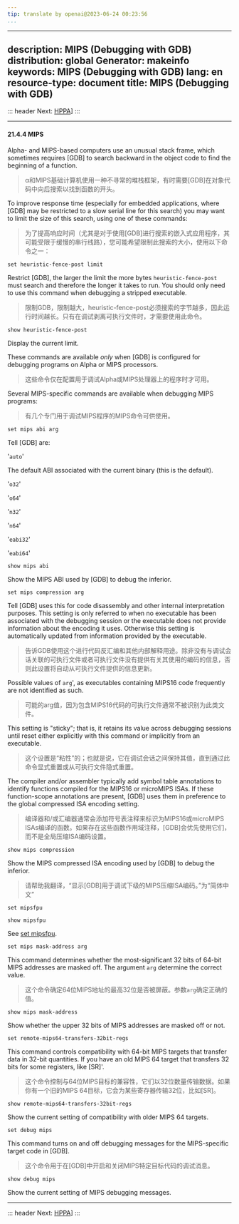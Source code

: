 ```yaml
---
tip: translate by openai@2023-06-24 00:23:56
...
```

---
description: MIPS (Debugging with GDB)
distribution: global
Generator: makeinfo
keywords: MIPS (Debugging with GDB)
lang: en
resource-type: document
title: MIPS (Debugging with GDB)
---
::: header
Next: [HPPA](HPPA.html#HPPA)]
:::

---

#### 21.4.4 MIPS


Alpha- and MIPS-based computers use an unusual stack frame, which sometimes requires [GDB] to search backward in the object code to find the beginning of a function.

> α和MIPS基础计算机使用一种不寻常的堆栈框架，有时需要[GDB]在对象代码中向后搜索以找到函数的开头。


To improve response time (especially for embedded applications, where [GDB] may be restricted to a slow serial line for this search) you may want to limit the size of this search, using one of these commands:

> 为了提高响应时间（尤其是对于使用[GDB]进行搜索的嵌入式应用程序，其可能受限于缓慢的串行线路），您可能希望限制此搜索的大小，使用以下命令之一：

`set heuristic-fence-post limit`


Restrict [GDB], the larger the limit the more bytes `heuristic-fence-post` must search and therefore the longer it takes to run. You should only need to use this command when debugging a stripped executable.

> 限制GDB，限制越大，heuristic-fence-post必须搜索的字节越多，因此运行时间越长。只有在调试剥离可执行文件时，才需要使用此命令。

`show heuristic-fence-post`

Display the current limit.


These commands are available *only* when [GDB] is configured for debugging programs on Alpha or MIPS processors.

> 这些命令仅在配置用于调试Alpha或MIPS处理器上的程序时才可用。


Several MIPS-specific commands are available when debugging MIPS programs:

> 有几个专门用于调试MIPS程序的MIPS命令可供使用。

`set mips abi arg`

Tell [GDB] are:

'`auto`'

The default ABI associated with the current binary (this is the default).

'`o32`'

'`o64`'

'`n32`'

'`n64`'

'`eabi32`'

'`eabi64`'

`show mips abi`

Show the MIPS ABI used by [GDB] to debug the inferior.

`set mips compression arg`


Tell [GDB] uses this for code disassembly and other internal interpretation purposes. This setting is only referred to when no executable has been associated with the debugging session or the executable does not provide information about the encoding it uses. Otherwise this setting is automatically updated from information provided by the executable.

> 告诉GDB使用这个进行代码反汇编和其他内部解释用途。除非没有与调试会话关联的可执行文件或者可执行文件没有提供有关其使用的编码的信息，否则此设置将自动从可执行文件提供的信息更新。


Possible values of `arg`', as executables containing MIPS16 code frequently are not identified as such.

> 可能的arg值，因为包含MIPS16代码的可执行文件通常不被识别为此类文件。


This setting is "sticky"; that is, it retains its value across debugging sessions until reset either explicitly with this command or implicitly from an executable.

> 这个设置是“粘性”的；也就是说，它在调试会话之间保持其值，直到通过此命令显式重置或从可执行文件隐式重置。


The compiler and/or assembler typically add symbol table annotations to identify functions compiled for the MIPS16 or microMIPS ISAs. If these function-scope annotations are present, [GDB] uses them in preference to the global compressed ISA encoding setting.

> 编译器和/或汇编器通常会添加符号表注释来标识为MIPS16或microMIPS ISAs编译的函数。如果存在这些函数作用域注释，[GDB]会优先使用它们，而不是全局压缩ISA编码设置。

`show mips compression`


Show the MIPS compressed ISA encoding used by [GDB] to debug the inferior.

> 请帮助我翻译，“显示[GDB]用于调试下级的MIPS压缩ISA编码。”为“简体中文”

`set mipsfpu`

`show mipsfpu`

See [set mipsfpu](MIPS-Embedded.html#MIPS-Embedded).

`set mips mask-address arg`


This command determines whether the most-significant 32 bits of 64-bit MIPS addresses are masked off. The argument `arg` determine the correct value.

> 这个命令确定64位MIPS地址的最高32位是否被屏蔽。参数`arg`确定正确的值。

`show mips mask-address`

Show whether the upper 32 bits of MIPS addresses are masked off or not.

`set remote-mips64-transfers-32bit-regs`


This command controls compatibility with 64-bit MIPS targets that transfer data in 32-bit quantities. If you have an old MIPS 64 target that transfers 32 bits for some registers, like [SR]'.

> 这个命令控制与64位MIPS目标的兼容性，它们以32位数量传输数据。如果你有一个旧的MIPS 64目标，它会为某些寄存器传输32位，比如[SR]。

`show remote-mips64-transfers-32bit-regs`

Show the current setting of compatibility with older MIPS 64 targets.

`set debug mips`


This command turns on and off debugging messages for the MIPS-specific target code in [GDB].

> 这个命令用于在[GDB]中开启和关闭MIPS特定目标代码的调试消息。

`show debug mips`

Show the current setting of MIPS debugging messages.

---

::: header
Next: [HPPA](HPPA.html#HPPA)]
:::

